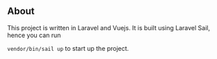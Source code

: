 

## About 

This project is written in Laravel and Vuejs. It is built using Laravel Sail, hence you can run 

`vendor/bin/sail up` to start up the project.

